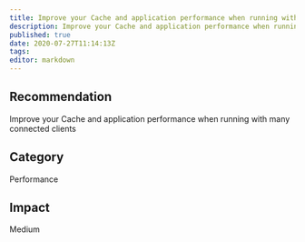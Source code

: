 ```yaml
---
title: Improve your Cache and application performance when running with many connected clients
description: Improve your Cache and application performance when running with many connected clients
published: true
date: 2020-07-27T11:14:13Z
tags:
editor: markdown
---
```


## Recommendation
Improve your Cache and application performance when running with many connected clients

## Category
Performance

## Impact
Medium

